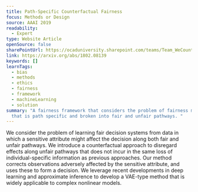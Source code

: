 ```yaml
---
title: Path-Specific Counterfactual Fairness
focus: Methods or Design
source: AAAI 2019
readability:
  - Expert
type: Website Article
openSource: false
sharePointUrl: https://ocaduniversity.sharepoint.com/teams/Team_WeCount/Shared%20Documents/Resources%20and%20Tools/Literature%20(curated)/Path-Specific%20Counterfactual%20Fairness.pdf
link: https://arxiv.org/abs/1802.08139
keywords: []
learnTags:
  - bias
  - methods
  - ethics
  - fairness
  - framework
  - machineLearning
  - solution
summary: "A fairness framework that considers the problem of fairness modelling
  that is path specific and broken into fair and unfair pathways. "
---
```

We consider the problem of learning fair decision systems from data in which a sensitive attribute might affect the decision along both fair and unfair pathways. We introduce a counterfactual approach to disregard effects along unfair pathways that does not incur in the same loss of individual-specific information as previous approaches. Our method corrects observations adversely affected by the sensitive attribute, and uses these to form a decision. We leverage recent developments in deep learning and approximate inference to develop a VAE-type method that is widely applicable to complex nonlinear models.
